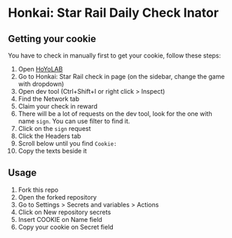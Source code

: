 # Honkai: Star Rail Daily Check Inator

## Getting your cookie

You have to check in manually first to get your cookie, follow these steps:

1. Open [HoYoLAB](https://www.hoyolab.com/home)
2. Go to Honkai: Star Rail check in page (on the sidebar, change the game with dropdown)
3. Open dev tool (Ctrl+Shift+I or right click > Inspect)
4. Find the Network tab
5. Claim your check in reward
6. There will be a lot of requests on the dev tool, look for the one with name `sign`. You can use filter to find it.
7. Click on the `sign` request
8. Click the Headers tab
9. Scroll below until you find `Cookie:`
10. Copy the texts beside it

## Usage

1. Fork this repo
2. Open the forked repository
3. Go to Settings > Secrets and variables > Actions
4. Click on New repository secrets
5. Insert COOKIE on Name field
6. Copy your cookie on Secret field
